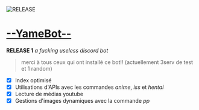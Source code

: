 ![RELEASE](https://media.discordapp.net/attachments/657940718186266645/867785380350525460/releasetestimg2.png?width=1248&height=702)

# [ --YameBot-- ](https://discord.com/oauth2/authorize?client_id=837671311371010048&scope=bot&permissions=8)
**RELEASE 1**
*a fucking useless discord bot*

> merci à tous ceux qui ont installé ce bot!!
> (actuellement 3serv de test et 1 random)

- [x] Index optimisé
- [x] Utilisations d'APIs avec les commandes *anime*, *iss* et *hentai*
- [x] Lecture de médias youtube
- [x] Gestions d'images dynamiques avec la commande *pp*
